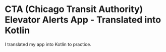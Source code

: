 # CTA (Chicago Transit Authority) Elevator Alerts App - Translated into Kotlin

I translated my app into Kotlin to practice.
